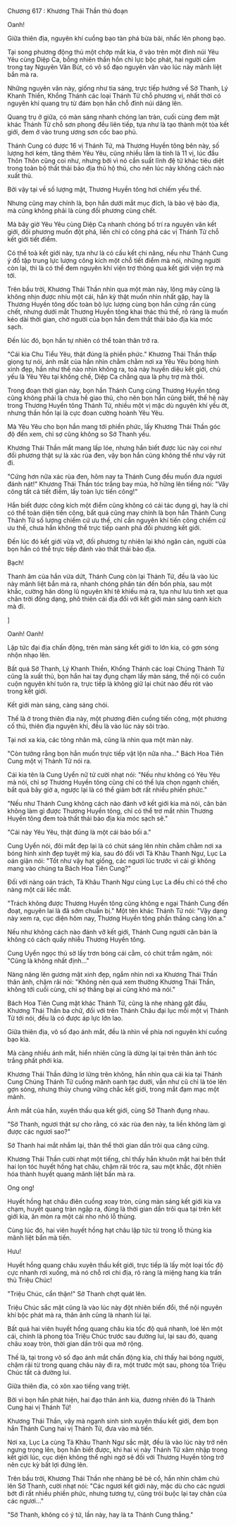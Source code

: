




Chương 617 : Khương Thái Thần thủ đoạn


Oanh!

Giữa thiên địa, nguyên khí cuồng bạo tàn phá bừa bãi, nhấc lên phong bạo.

Tại song phương động thủ một chớp mắt kia, ở vào trên một đỉnh núi Yêu Yêu cùng Diệp Ca, bỗng nhiên thần hồn chi lực bộc phát, hai người cầm trong tay Nguyên Văn Bút, có vô số đạo nguyên văn vào lúc này mãnh liệt bắn mà ra.

Những nguyên văn này, giống như tia sáng, trực tiếp hướng về Sở Thanh, Lý Khanh Thiền, Khổng Thánh các loại Thánh Tử chỗ phương vị, nhất thời có nguyên khí quang trụ từ đám bọn hắn chỗ đỉnh núi dâng lên.

Quang trụ ở giữa, có màn sáng nhanh chóng lan tràn, cuối cùng đem mặt khác Thánh Tử chỗ sơn phong đều liên tiếp, tựa như là tạo thành một tòa kết giới, đem ở vào trung ương sơn cốc bao phủ.

Thánh Cung có được 16 vị Thánh Tử, mà Thương Huyền tông bên này, số lượng hơi kém, tăng thêm Yêu Yêu, cũng nhiều lắm là tính là 11 vị, lúc đầu Thôn Thôn cũng coi như, nhưng bởi vì nó cần suất lĩnh đệ tử khác tiêu diệt trong toàn bộ thất thải bảo địa thủ hộ thú, cho nên lúc này không cách nào xuất thủ.

Bởi vậy tại về số lượng mặt, Thương Huyền tông hơi chiếm yếu thế.

Nhưng cũng may chính là, bọn hắn dưới mắt mục đích, là bảo vệ bảo địa, mà cũng không phải là cùng đối phương cùng chết.

Mà bây giờ Yêu Yêu cùng Diệp Ca nhanh chóng bố trí ra nguyên văn kết giới, đối phương muốn đột phá, liền chỉ có công phá các vị Thánh Tử chỗ kết giới tiết điểm.

Có thể toà kết giới này, tựa như là có cấu kết chi năng, nếu như Thánh Cung ý đồ tập trung lực lượng công kích một chỗ tiết điểm mà nói, những người còn lại, thì là có thể đem nguyên khí viện trợ thông qua kết giới viện trợ mà tới.

Trên bầu trời, Khương Thái Thần nhìn qua một màn này, lông mày cũng là không nhịn được nhíu một cái, hắn kỳ thật muốn nhìn nhất gặp, hay là Thương Huyền tông dốc toàn bộ lực lượng cùng bọn hắn cứng rắn cùng chết, nhưng dưới mắt Thương Huyền tông khai thác thủ thế, rõ ràng là muốn kéo dài thời gian, chờ người của bọn hắn đem thất thải bảo địa kia móc sạch.

Đến lúc đó, bọn hắn tự nhiên có thể toàn thân trở ra.

"Cái kia Chu Tiểu Yêu, thật đúng là phiền phức." Khương Thái Thần thấp giọng tự nói, ánh mắt của hắn nhìn chằm chằm nơi xa Yêu Yêu bóng hình xinh đẹp, hắn như thế nào nhìn không ra, toà này huyền diệu kết giới, chủ yếu là Yêu Yêu tại khống chế, Diệp Ca chẳng qua là phụ trợ mà thôi.

Trong đoạn thời gian này, bọn hắn Thánh Cung cùng Thương Huyền tông cũng không phải là chưa hề giao thủ, cho nên bọn hắn cũng biết, thế hệ này trong Thương Huyền tông Thánh Tử, nhiều một vị mặc dù nguyên khí yếu ớt, nhưng thần hồn lại là cực đoan cường hoành Yêu Yêu.

Mà Yêu Yêu cho bọn hắn mang tới phiền phức, lấy Khương Thái Thần góc độ đến xem, chỉ sợ cũng không so Sở Thanh yếu.

Khương Thái Thần mắt mang lấp lóe, nhưng hắn biết được lúc này coi như đối phương thật sự là xác rùa đen, vậy bọn hắn cũng không thể như vậy rút đi.

"Cứng hơn nữa xác rùa đen, hôm nay ta Thánh Cung đều muốn đưa ngươi đánh nát!" Khương Thái Thần tóc trắng bay múa, hờ hững lên tiếng nói: "Vây công tất cả tiết điểm, lấy toàn lực tiến công!"

Hắn biết được công kích một điểm cũng không có cái tác dụng gì, hay là chỉ có thể toàn diện tiến công, bất quá cũng may chính là bọn hắn Thánh Cung Thánh Tử số lượng chiếm cứ ưu thế, chỉ cần nguyên khí tiến công chiếm cứ ưu thế, chưa hẳn không thể trực tiếp oanh phá đối phương kết giới.

Đến lúc đó kết giới vừa vỡ, đối phương tự nhiên lại khó ngăn cản, người của bọn hắn có thể trực tiếp đánh vào thất thải bảo địa.

Bạch!

Thanh âm của hắn vừa dứt, Thánh Cung còn lại Thánh Tử, đều là vào lúc này mãnh liệt bắn mà ra, nhanh chóng phân tán đến bốn phía, sau một khắc, cường hãn dòng lũ nguyên khí tê khiếu mà ra, tựa như lưu tinh xẹt qua chân trời đồng dạng, phô thiên cái địa đối với kết giới màn sáng oanh kích mà đi.

]

Oanh! Oanh!

Lập tức đại địa chấn động, trên màn sáng kết giới to lớn kia, có gợn sóng nhộn nhạo lên.

Bất quá Sở Thanh, Lý Khanh Thiền, Khổng Thánh các loại Chúng Thánh Tử cũng là xuất thủ, bọn hắn hai tay đụng chạm lấy màn sáng, thể nội có cuồn cuộn nguyên khí tuôn ra, trực tiếp là không giữ lại chút nào đều rót vào trong kết giới.

Kết giới màn sáng, càng sáng chói.

Thế là ở trong thiên địa này, một phương điên cuồng tiến công, một phương cố thủ, thiên địa nguyên khí, đều là vào lúc này sôi trào.

Tại nơi xa kia, các tông nhân mã, cũng là nhìn qua một màn này.

"Còn tưởng rằng bọn hắn muốn trực tiếp vật lộn nữa nha..." Bách Hoa Tiên Cung một vị Thánh Tử nói ra.

Cái kia tên là Cung Uyển nữ tử cười nhạt nói: "Nếu như không có Yêu Yêu mà nói, chỉ sợ Thương Huyền tông cũng chỉ có thể lựa chọn ngạnh chiến, bất quá bây giờ a, ngược lại là có thể giảm bớt rất nhiều phiền phức."

"Nếu như Thánh Cung không cách nào đánh vỡ kết giới kia mà nói, căn bản không làm gì được Thương Huyền tông, chỉ có thể trơ mắt nhìn Thương Huyền tông đem toà thất thải bảo địa kia móc sạch sẽ."

"Cái này Yêu Yêu, thật đúng là một cái bảo bối a."

Cung Uyển nói, đôi mắt đẹp lại là có chút sáng lên nhìn chằm chằm nơi xa bóng hình xinh đẹp tuyệt mỹ kia, sau đó đối với Tả Khâu Thanh Ngư, Lục La oán giận nói: "Tốt như vậy hạt giống, các ngươi lúc trước vì cái gì không mang vào chúng ta Bách Hoa Tiên Cung?"

Đối với nàng oán trách, Tả Khâu Thanh Ngư cùng Lục La đều chỉ có thể cho nàng một cái liếc mắt.

"Trách không được Thương Huyền tông cũng không e ngại Thánh Cung đến đoạt, nguyên lai là đã sớm chuẩn bị." Một tên khác Thánh Tử nói: "Vậy dạng này xem ra, cục diện hôm nay, Thương Huyền tông phần thắng càng lớn a."

Nếu như không cách nào đánh vỡ kết giới, Thánh Cung người căn bản là không có cách quấy nhiễu Thương Huyền tông.

Cung Uyển ngọc thủ sờ lấy trơn bóng cái cằm, có chút trầm ngâm, nói: "Cũng là không nhất định..."

Nàng nâng lên gương mặt xinh đẹp, ngắm nhìn nơi xa Khương Thái Thần thân ảnh, chậm rãi nói: "Không nên quá xem thường Khương Thái Thần, không tới cuối cùng, chỉ sợ thắng bại ai cũng khó mà nói."

Bách Hoa Tiên Cung mặt khác Thánh Tử, cũng là nhẹ nhàng gật đầu, Khương Thái Thần ba chữ, đối với trên Thánh Châu đại lục mỗi một vị Thánh Tử tới nói, đều là có được áp lực lớn lao.

Giữa thiên địa, vô số đạo ánh mắt, đều là nhìn về phía nơi nguyên khí cuồng bạo kia.

Mà càng nhiều ánh mắt, hiển nhiên cũng là dừng lại tại trên thân ảnh tóc trắng phất phới kia.

Khương Thái Thần đứng lơ lửng trên không, hắn nhìn qua cái kia tại Thánh Cung Chúng Thánh Tử cuồng mãnh oanh tạc dưới, vẫn như cũ chỉ là tóe lên gợn sóng, nhưng thủy chung vững chắc kết giới, trong mắt đạm mạc một mảnh.

Ánh mắt của hắn, xuyên thấu qua kết giới, cùng Sở Thanh đụng nhau.

"Sở Thanh, ngươi thật sự cho rằng, có xác rùa đen này, ta liền không làm gì được các ngươi sao?"

Sở Thanh hai mắt nhắm lại, thân thể thời gian dần trôi qua căng cứng.

Khương Thái Thần cười nhạt một tiếng, chỉ thấy hắn khuôn mặt hai bên thắt hai lọn tóc huyết hồng hạt châu, chậm rãi tróc ra, sau một khắc, đột nhiên hóa thành huyết quang mãnh liệt bắn mà ra.

Ong ong!

Huyết hồng hạt châu điên cuồng xoay tròn, cùng màn sáng kết giới kia va chạm, huyết quang tràn ngập ra, đúng là thời gian dần trôi qua tại trên kết giới kia, ăn mòn ra một cái nho nhỏ lỗ thủng.

Cùng lúc đó, hai viên huyết hồng hạt châu lập tức từ trong lỗ thủng kia mãnh liệt bắn mà tiến.

Hưu!

Huyết hồng quang châu xuyên thấu kết giới, trực tiếp là lấy một loại tốc độ cực nhanh rơi xuống, mà nó chỗ rơi chi địa, rõ ràng là miệng hang kia trấn thủ Triệu Chúc!

"Triệu Chúc, cẩn thận!" Sở Thanh chợt quát lên.

Triệu Chúc sắc mặt cũng là vào lúc này đột nhiên biến đổi, thể nội nguyên khí bộc phát mà ra, thân ảnh cũng là nhanh lùi lại.

Bất quá hai viên huyết hồng quang châu kia tốc độ quá nhanh, loé lên một cái, chính là phong tỏa Triệu Chúc trước sau đường lui, lại sau đó, quang châu xoay tròn, thời gian dần trôi qua mở rộng.

Thế là, tại trong vô số đạo ánh mắt chấn động kia, chỉ thấy hai bóng người, chậm rãi từ trong quang châu này đi ra, một trước một sau, phong tỏa Triệu Chúc tất cả đường lui.

Giữa thiên địa, có xôn xao tiếng vang triệt.

Bởi vì bọn hắn phát hiện, hai đạo thân ảnh kia, đương nhiên đó là Thánh Cung hai vị Thánh Tử!

Khương Thái Thần, vậy mà ngạnh sinh sinh xuyên thấu kết giới, đem bọn hắn Thánh Cung hai vị Thánh Tử, đưa vào mà tiến.

Nơi xa, Lục La cùng Tả Khâu Thanh Ngư sắc mặt, đều là vào lúc này trở nên ngưng trọng lên, bọn hắn biết được, khi hai vị này Thánh Tử xâm nhập trong kết giới lúc, cục diện không thể nghi ngờ sẽ đối với Thương Huyền tông trở nên cực kỳ bất lợi đứng lên.

Trên bầu trời, Khương Thái Thần nhẹ nhàng bẻ bẻ cổ, hắn nhìn chăm chú lên Sở Thanh, cười nhạt nói: "Các ngươi kết giới này, mặc dù cho các ngươi bớt đi rất nhiều phiền phức, nhưng tương tự, cũng trói buộc lại tay chân của các ngươi..."

"Sở Thanh, không có ý tứ, lần này, hay là ta Thánh Cung thắng."




